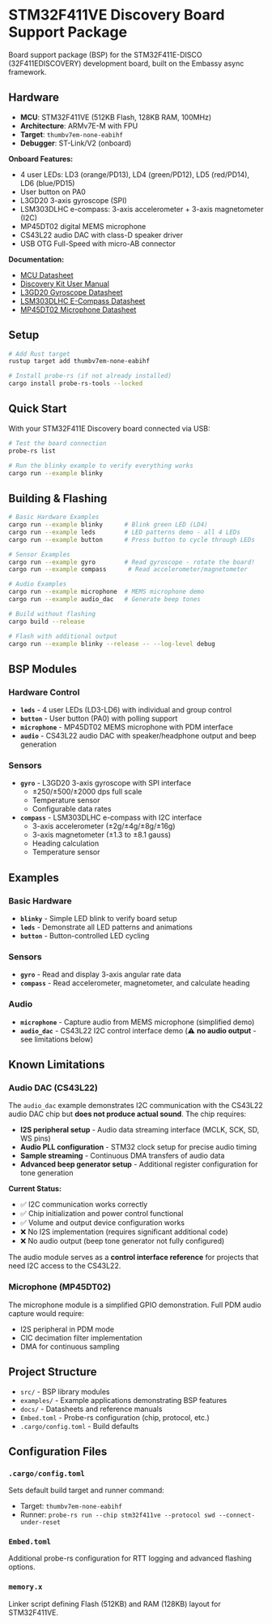 # STM32F411VE Discovery Board Support Package

Board support package (BSP) for the STM32F411E-DISCO (32F411EDISCOVERY) development board, built on the Embassy async framework.

## Hardware

- **MCU**: STM32F411VE (512KB Flash, 128KB RAM, 100MHz)
- **Architecture**: ARMv7E-M with FPU
- **Target**: `thumbv7em-none-eabihf`
- **Debugger**: ST-Link/V2 (onboard)

**Onboard Features:**
- 4 user LEDs: LD3 (orange/PD13), LD4 (green/PD12), LD5 (red/PD14), LD6 (blue/PD15)
- User button on PA0
- L3GD20 3-axis gyroscope (SPI)
- LSM303DLHC e-compass: 3-axis accelerometer + 3-axis magnetometer (I2C)
- MP45DT02 digital MEMS microphone
- CS43L22 audio DAC with class-D speaker driver
- USB OTG Full-Speed with micro-AB connector

**Documentation:**
- [MCU Datasheet](docs/stm32f411ve.pdf)
- [Discovery Kit User Manual](docs/um1842-discovery-kit-with-stm32f411ve-mcu-stmicroelectronics.pdf)
- [L3GD20 Gyroscope Datasheet](docs/l3gd20.pdf)
- [LSM303DLHC E-Compass Datasheet](docs/lsm303dlhc.pdf)
- [MP45DT02 Microphone Datasheet](docs/mp45dt02.pdf)

## Setup

```sh
# Add Rust target
rustup target add thumbv7em-none-eabihf

# Install probe-rs (if not already installed)
cargo install probe-rs-tools --locked
```

## Quick Start

With your STM32F411E Discovery board connected via USB:

```sh
# Test the board connection
probe-rs list

# Run the blinky example to verify everything works
cargo run --example blinky
```

## Building & Flashing

```sh
# Basic Hardware Examples
cargo run --example blinky      # Blink green LED (LD4)
cargo run --example leds        # LED patterns demo - all 4 LEDs
cargo run --example button      # Press button to cycle through LEDs

# Sensor Examples
cargo run --example gyro        # Read gyroscope - rotate the board!
cargo run --example compass      # Read accelerometer/magnetometer

# Audio Examples
cargo run --example microphone  # MEMS microphone demo
cargo run --example audio_dac   # Generate beep tones

# Build without flashing
cargo build --release

# Flash with additional output
cargo run --example blinky --release -- --log-level debug
```

## BSP Modules

### Hardware Control
- **`leds`** - 4 user LEDs (LD3-LD6) with individual and group control
- **`button`** - User button (PA0) with polling support
- **`microphone`** - MP45DT02 MEMS microphone with PDM interface
- **`audio`** - CS43L22 audio DAC with speaker/headphone output and beep generation

### Sensors
- **`gyro`** - L3GD20 3-axis gyroscope with SPI interface
  - ±250/±500/±2000 dps full scale
  - Temperature sensor
  - Configurable data rates
- **`compass`** - LSM303DLHC e-compass with I2C interface
  - 3-axis accelerometer (±2g/±4g/±8g/±16g)
  - 3-axis magnetometer (±1.3 to ±8.1 gauss)
  - Heading calculation
  - Temperature sensor

## Examples

### Basic Hardware
- **`blinky`** - Simple LED blink to verify board setup
- **`leds`** - Demonstrate all LED patterns and animations
- **`button`** - Button-controlled LED cycling

### Sensors
- **`gyro`** - Read and display 3-axis angular rate data
- **`compass`** - Read accelerometer, magnetometer, and calculate heading

### Audio
- **`microphone`** - Capture audio from MEMS microphone (simplified demo)
- **`audio_dac`** - CS43L22 I2C control interface demo (⚠️ **no audio output** - see limitations below)

## Known Limitations

### Audio DAC (CS43L22)
The `audio_dac` example demonstrates I2C communication with the CS43L22 audio DAC chip but **does not produce actual sound**. The chip requires:

- **I2S peripheral setup** - Audio data streaming interface (MCLK, SCK, SD, WS pins)
- **Audio PLL configuration** - STM32 clock setup for precise audio timing
- **Sample streaming** - Continuous DMA transfers of audio data
- **Advanced beep generator setup** - Additional register configuration for tone generation

**Current Status:**
- ✅ I2C communication works correctly
- ✅ Chip initialization and power control functional
- ✅ Volume and output device configuration works
- ❌ No I2S implementation (requires significant additional code)
- ❌ No audio output (beep tone generator not fully configured)

The audio module serves as a **control interface reference** for projects that need I2C access to the CS43L22.

### Microphone (MP45DT02)
The microphone module is a simplified GPIO demonstration. Full PDM audio capture would require:
- I2S peripheral in PDM mode
- CIC decimation filter implementation
- DMA for continuous sampling

## Project Structure

- `src/` - BSP library modules
- `examples/` - Example applications demonstrating BSP features
- `docs/` - Datasheets and reference manuals
- `Embed.toml` - Probe-rs configuration (chip, protocol, etc.)
- `.cargo/config.toml` - Build defaults

## Configuration Files

### `.cargo/config.toml`
Sets default build target and runner command:
- Target: `thumbv7em-none-eabihf`
- Runner: `probe-rs run --chip stm32f411ve --protocol swd --connect-under-reset`

### `Embed.toml`
Additional probe-rs configuration for RTT logging and advanced flashing options.

### `memory.x`
Linker script defining Flash (512KB) and RAM (128KB) layout for STM32F411VE.

